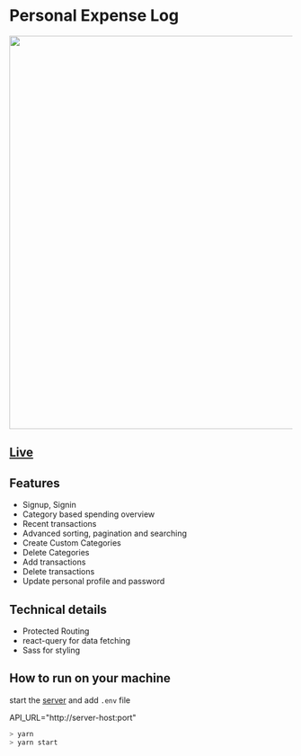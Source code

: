 # Personal Expense Log

<img src="https://user-images.githubusercontent.com/91829843/198872284-3444dc74-8c63-4db1-9942-d0ec2250ba9a.png" width="700px" />

## [Live](https://personal-expense-log.vercel.app/)

## Features
- Signup, Signin
- Category based spending overview
- Recent transactions
- Advanced sorting, pagination and searching
- Create Custom Categories
- Delete Categories
- Add transactions
- Delete transactions
- Update personal profile and password


## Technical details

- Protected Routing
- react-query for data fetching
- Sass for styling

## How to run on your machine

start the [server](https://github.com/0xHecker/personal-expense-log-server) and add `.env` file

API_URL="http://server-host:port"


```sh
> yarn
> yarn start
```


